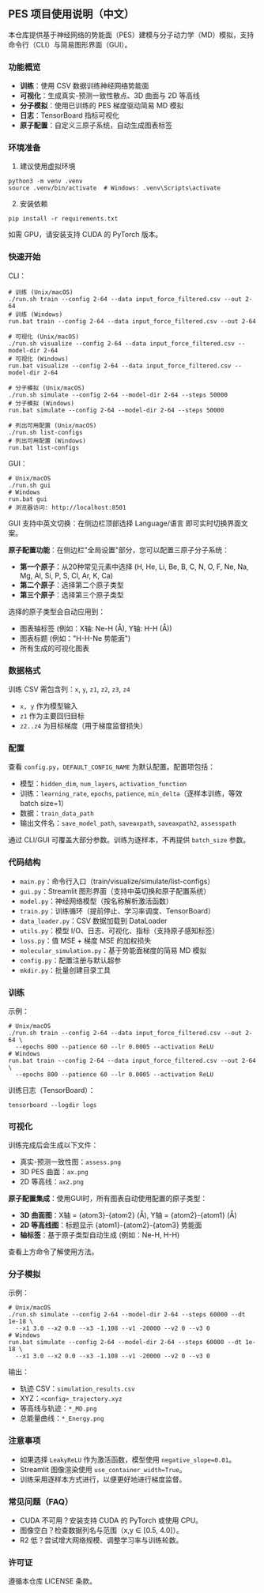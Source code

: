 ## PES 项目使用说明（中文）

本仓库提供基于神经网络的势能面（PES）建模与分子动力学（MD）模拟，支持命令行（CLI）与简易图形界面（GUI）。

### 功能概览

- **训练**：使用 CSV 数据训练神经网络势能面
- **可视化**：生成真实-预测一致性散点、3D 曲面与 2D 等高线
- **分子模拟**：使用已训练的 PES 梯度驱动简易 MD 模拟
- **日志**：TensorBoard 指标可视化
- **原子配置**：自定义三原子系统，自动生成图表标签

### 环境准备

1) 建议使用虚拟环境
```
python3 -m venv .venv
source .venv/bin/activate  # Windows: .venv\Scripts\activate
```

2) 安装依赖
```
pip install -r requirements.txt
```

如需 GPU，请安装支持 CUDA 的 PyTorch 版本。

### 快速开始

CLI：
```
# 训练 (Unix/macOS)
./run.sh train --config 2-64 --data input_force_filtered.csv --out 2-64
# 训练 (Windows)
run.bat train --config 2-64 --data input_force_filtered.csv --out 2-64

# 可视化 (Unix/macOS)
./run.sh visualize --config 2-64 --data input_force_filtered.csv --model-dir 2-64
# 可视化 (Windows)
run.bat visualize --config 2-64 --data input_force_filtered.csv --model-dir 2-64

# 分子模拟 (Unix/macOS)
./run.sh simulate --config 2-64 --model-dir 2-64 --steps 50000
# 分子模拟 (Windows)
run.bat simulate --config 2-64 --model-dir 2-64 --steps 50000

# 列出可用配置 (Unix/macOS)
./run.sh list-configs
# 列出可用配置 (Windows)
run.bat list-configs
```

GUI：
```
# Unix/macOS
./run.sh gui
# Windows
run.bat gui
# 浏览器访问: http://localhost:8501
```

GUI 支持中英文切换：在侧边栏顶部选择 Language/语言 即可实时切换界面文案。

**原子配置功能**：在侧边栏"全局设置"部分，您可以配置三原子分子系统：
- **第一个原子**：从20种常见元素中选择 (H, He, Li, Be, B, C, N, O, F, Ne, Na, Mg, Al, Si, P, S, Cl, Ar, K, Ca)
- **第二个原子**：选择第二个原子类型
- **第三个原子**：选择第三个原子类型

选择的原子类型会自动应用到：
- 图表轴标签 (例如：X轴: Ne-H (Å), Y轴: H-H (Å))
- 图表标题 (例如："H-H-Ne 势能面")
- 所有生成的可视化图表

### 数据格式

训练 CSV 需包含列：`x`, `y`, `z1`, `z2`, `z3`, `z4`
- `x, y` 作为模型输入
- `z1` 作为主要回归目标
- `z2..z4` 为目标梯度（用于梯度监督损失）

### 配置

查看 `config.py`，`DEFAULT_CONFIG_NAME` 为默认配置。配置项包括：
- 模型：`hidden_dim`, `num_layers`, `activation_function`
- 训练：`learning_rate`, `epochs`, `patience`, `min_delta`（逐样本训练，等效 batch size=1）
- 数据：`train_data_path`
- 输出文件名：`save_model_path`, `saveaxpath`, `saveaxpath2`, `assesspath`

通过 CLI/GUI 可覆盖大部分参数。训练为逐样本，不再提供 `batch_size` 参数。

### 代码结构

- `main.py`：命令行入口（train/visualize/simulate/list-configs）
- `gui.py`：Streamlit 图形界面（支持中英切换和原子配置系统）
- `model.py`：神经网络模型（按名称解析激活函数）
- `train.py`：训练循环（提前停止、学习率调度、TensorBoard）
- `data_loader.py`：CSV 数据加载到 DataLoader
- `utils.py`：模型 I/O、日志、可视化、指标（支持原子感知标签）
- `loss.py`：值 MSE + 梯度 MSE 的加权损失
- `molecular_simulation.py`：基于势能面梯度的简易 MD 模拟
- `config.py`：配置注册与默认超参
- `mkdir.py`：批量创建目录工具

### 训练

示例：
```
# Unix/macOS
./run.sh train --config 2-64 --data input_force_filtered.csv --out 2-64 \
  --epochs 800 --patience 60 --lr 0.0005 --activation ReLU
# Windows
run.bat train --config 2-64 --data input_force_filtered.csv --out 2-64 \
  --epochs 800 --patience 60 --lr 0.0005 --activation ReLU
```

训练日志（TensorBoard）：
```
tensorboard --logdir logs
```

### 可视化

训练完成后会生成以下文件：
- 真实-预测一致性图：`assess.png`
- 3D PES 曲面：`ax.png`
- 2D 等高线：`ax2.png`

**原子配置集成**：使用GUI时，所有图表自动使用配置的原子类型：
- **3D 曲面图**：X轴 = {atom3}-{atom2} (Å), Y轴 = {atom2}-{atom1} (Å)
- **2D 等高线图**：标题显示 {atom1}-{atom2}-{atom3} 势能面
- **轴标签**：基于原子类型自动生成 (例如：Ne-H, H-H)

查看上方命令了解使用方法。

### 分子模拟

示例：
```
# Unix/macOS
./run.sh simulate --config 2-64 --model-dir 2-64 --steps 60000 --dt 1e-18 \
  --x1 3.0 --x2 0.0 --x3 -1.108 --v1 -20000 --v2 0 --v3 0
# Windows
run.bat simulate --config 2-64 --model-dir 2-64 --steps 60000 --dt 1e-18 \
  --x1 3.0 --x2 0.0 --x3 -1.108 --v1 -20000 --v2 0 --v3 0
```

输出：
- 轨迹 CSV：`simulation_results.csv`
- XYZ：`<config>_trajectory.xyz`
- 等高线与轨迹：`*_MD.png`
- 总能量曲线：`*_Energy.png`

### 注意事项

- 如果选择 `LeakyReLU` 作为激活函数，模型使用 `negative_slope=0.01`。
- Streamlit 图像渲染使用 `use_container_width=True`。
- 训练采用逐样本方式进行，以便更好地进行梯度监督。

### 常见问题（FAQ）

- CUDA 不可用？安装支持 CUDA 的 PyTorch 或使用 CPU。
- 图像空白？检查数据列名与范围（x,y ∈ [0.5, 4.0]）。
- R2 低？尝试增大网络规模、调整学习率与训练轮数。

### 许可证

遵循本仓库 LICENSE 条款。



